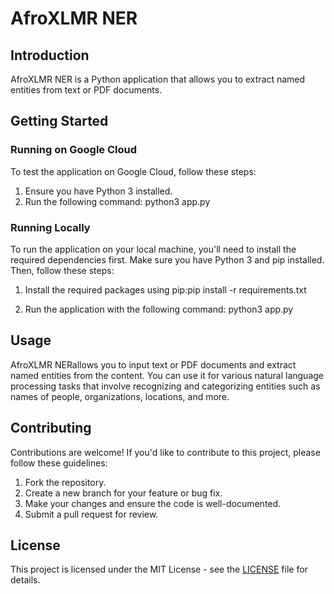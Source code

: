 # AfroXLMR NER

## Introduction

AfroXLMR NER is a Python application that allows you to extract named entities from text or PDF documents.

## Getting Started

### Running on Google Cloud

To test the application on Google Cloud, follow these steps:

1. Ensure you have Python 3 installed.
2. Run the following command:
python3 app.py



### Running Locally

To run the application on your local machine, you'll need to install the required dependencies first. Make sure you have Python 3 and pip installed. Then, follow these steps:

1. Install the required packages using pip:pip install -r requirements.txt




2. Run the application with the following command: python3 app.py




## Usage

AfroXLMR NERallows you to input text or PDF documents and extract named entities from the content. You can use it for various natural language processing tasks that involve recognizing and categorizing entities such as names of people, organizations, locations, and more.

## Contributing

Contributions are welcome! If you'd like to contribute to this project, please follow these guidelines:

1. Fork the repository.
2. Create a new branch for your feature or bug fix.
3. Make your changes and ensure the code is well-documented.
4. Submit a pull request for review.

## License

This project is licensed under the MIT License - see the [LICENSE](LICENSE) file for details.

